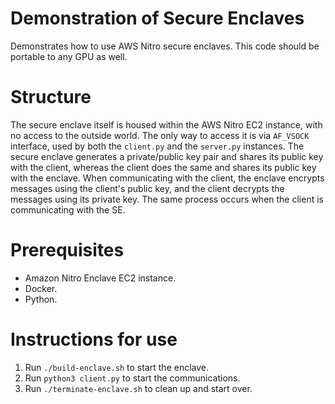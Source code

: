 # Demonstration of Secure Enclaves
Demonstrates how to use AWS Nitro secure enclaves. This code should be portable to any GPU as well.

# Structure
The secure enclave itself is housed within the AWS Nitro EC2 instance, with no access to the outside world. The only way to access it is via 
`AF_VSOCK` interface, used by both the `client.py` and the `server.py` instances. The secure enclave generates a private/public key pair and shares its public key with the client, whereas the client does the same and shares its public key with the enclave. When communicating with the client, the enclave encrypts messages using the client's public key, and the client decrypts the messages using its private key. The same process occurs when the client is communicating with the SE.

# Prerequisites
- Amazon Nitro Enclave EC2 instance.
- Docker. 
- Python.

# Instructions for use
1. Run `./build-enclave.sh` to start the enclave. 
2. Run `python3 client.py` to start the communications. 
3. Run `./terminate-enclave.sh` to clean up and start over.